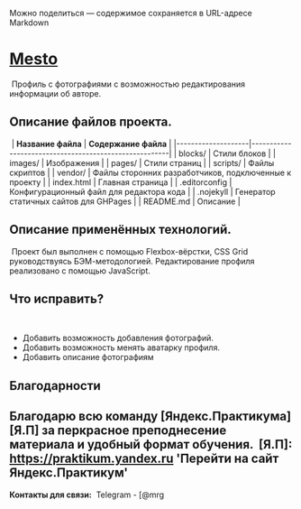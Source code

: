 Можно поделиться — содержимое сохраняется в URL-адресе
Markdown
# [Mesto](https://dalvine.github.io/mesto/ "Открыть сайт")
​
Профиль с фотографиями с возможностью редактирования информации об авторе.
​
## Описание файлов проекта.
​
| **Название файла** | **Содержание файла**                                  |
|--------------------|-------------------------------------------------------|
| blocks/            | Стили блоков                                          |
| images/            | Изображения                                           |
| pages/             | Стили страниц                                         |
| scripts/           | Файлы скриптов                                        |
| vendor/            | Файлы сторонних разработчиков, подключенные к проекту |
| index.html         | Главная страница                                      |
| .editorconfig      | Конфигурационный файл для редактора кода              |
| .nojekyll          | Генератор статичных сайтов для GHPages                |
| README.md          | Описание                                              |
​
## Описание применённых технологий.
​
Проект был выполнен с помощью Flexbox-вёрстки, CSS Grid руководствуясь БЭМ-методологией.
Редактирование профиля реализовано с помощью JavaScript.
​
## Что исправить?
​
-  Добавить возможность добавления фотографий.
-  Добавить возможность менять аватарку профиля.
-  Добавить описание фотографиям
​
## Благодарности
​
Благодарю всю команду [Яндекс.Практикума][Я.П] за перкрасное преподнесение материала и удобный формат обучения.
​
[Я.П]: https://praktikum.yandex.ru 'Перейти на сайт Яндекс.Практикум'
​
---
**Контакты для связи:**
​
Telegram - [@mrg
